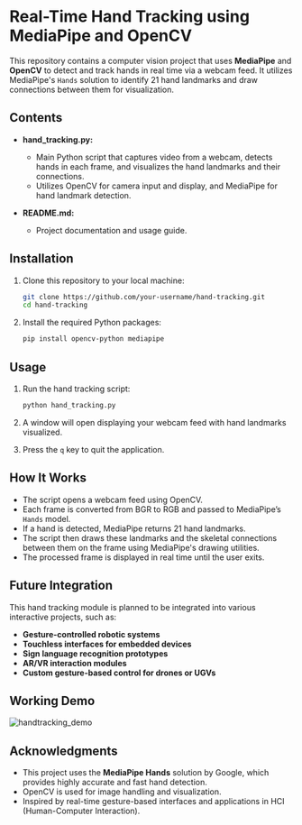 # Real-Time Hand Tracking using MediaPipe and OpenCV

This repository contains a computer vision project that uses **MediaPipe** and **OpenCV** to detect and track hands in real time via a webcam feed. It utilizes MediaPipe's `Hands` solution to identify 21 hand landmarks and draw connections between them for visualization.

## Contents

- **hand_tracking.py:**
  - Main Python script that captures video from a webcam, detects hands in each frame, and visualizes the hand landmarks and their connections.
  - Utilizes OpenCV for camera input and display, and MediaPipe for hand landmark detection.

- **README.md:**
  - Project documentation and usage guide.

## Installation

1. Clone this repository to your local machine:

    ```bash
    git clone https://github.com/your-username/hand-tracking.git
    cd hand-tracking
    ```

2. Install the required Python packages:

    ```bash
    pip install opencv-python mediapipe
    ```

## Usage

1. Run the hand tracking script:

    ```bash
    python hand_tracking.py
    ```

2. A window will open displaying your webcam feed with hand landmarks visualized.

3. Press the `q` key to quit the application.

## How It Works

- The script opens a webcam feed using OpenCV.
- Each frame is converted from BGR to RGB and passed to MediaPipe’s `Hands` model.
- If a hand is detected, MediaPipe returns 21 hand landmarks.
- The script then draws these landmarks and the skeletal connections between them on the frame using MediaPipe's drawing utilities.
- The processed frame is displayed in real time until the user exits.
  
## Future Integration

This hand tracking module is planned to be integrated into various interactive projects, such as:

- **Gesture-controlled robotic systems**
- **Touchless interfaces for embedded devices**
- **Sign language recognition prototypes**
- **AR/VR interaction modules**
- **Custom gesture-based control for drones or UGVs**

## Working Demo 
![handtracking_demo](https://github.com/user-attachments/assets/7a657def-9088-41d1-8e95-4c1a47b11e18)


## Acknowledgments

- This project uses the **MediaPipe Hands** solution by Google, which provides highly accurate and fast hand detection.
- OpenCV is used for image handling and visualization.
- Inspired by real-time gesture-based interfaces and applications in HCI (Human-Computer Interaction).

